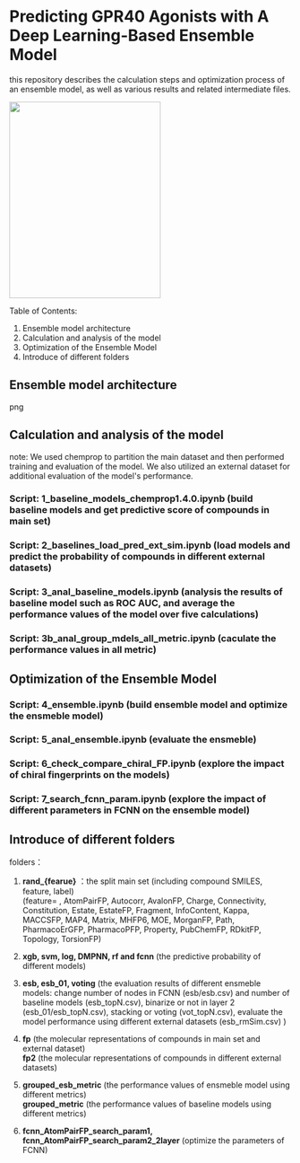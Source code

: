 # Predicting GPR40 Agonists with A Deep Learning-Based Ensemble Model
this repository describes the calculation steps and optimization process of an ensemble model, as well as various results and related intermediate files.

<a href="url"><img src="./docs/molmap.log.png" align="center" height="350" width="270" ></a>

Table of Contents:

1. Ensemble model architecture
2. Calculation and analysis of the model
3. Optimization of the Ensemble Model
4. Introduce of different folders

## Ensemble model architecture
png

## Calculation and analysis of the model
note: We used chemprop to partition the main dataset and then performed training and evaluation of the model. We also utilized an external dataset for additional evaluation of the model's performance.

### Script: **1_baseline_models_chemprop1.4.0.ipynb** (build baseline models and get predictive score of compounds in main set)

### Script: **2_baselines_load_pred_ext_sim.ipynb** (load models and predict the probability of compounds in different external datasets)

### Script: **3_anal_baseline_models.ipynb** (analysis the results of baseline model such as ROC AUC, and average the performance values of the model over five calculations)

### Script: **3b_anal_group_mdels_all_metric.ipynb** (caculate the performance values in all metric)

## Optimization of the Ensemble Model

### Script: **4_ensemble.ipynb** (build ensemble model and optimize the ensmeble model)

### Script: **5_anal_ensemble.ipynb** (evaluate the ensmeble)

### Script: **6_check_compare_chiral_FP.ipynb** (explore the impact of chiral fingerprints on the models)

### Script: **7_search_fcnn_param.ipynb** (explore the impact of different parameters in FCNN on the ensemble model)

## Introduce of different folders

folders：

1. **rand_{fearue}** ：the split main set (including compound SMILES, feature, label)  
(feature= , AtomPairFP, Autocorr, AvalonFP, Charge, Connectivity, Constitution, Estate, EstateFP, Fragment, InfoContent, Kappa, MACCSFP, MAP4, Matrix, MHFP6, MOE, MorganFP, Path, PharmacoErGFP, PharmacoPFP, Property, PubChemFP, RDkitFP, Topology, TorsionFP)

2. **xgb, svm, log, DMPNN, rf and fcnn** (the predictive probability of different models)

3. **esb, esb_01, voting** (the evaluation results of different ensmeble models: change number of nodes in FCNN (esb/esb.csv) and number of baseline models (esb_topN.csv), binarize or not in layer 2 (esb_01/esb_topN.csv), stacking or voting (vot_topN.csv), evaluate the model performance using different external datasets (esb_rmSim.csv) )

4. **fp** (the molecular representations of compounds in main set and external dataset)  
 **fp2** (the molecular representations of compounds in different external datasets)

5. **grouped_esb_metric** (the performance values of ensmeble model using different metrics)  
**grouped_metric** (the performance values of baseline models using different metrics)

6. **fcnn_AtomPairFP_search_param1, fcnn_AtomPairFP_search_param2_2layer** (optimize the parameters of FCNN)







